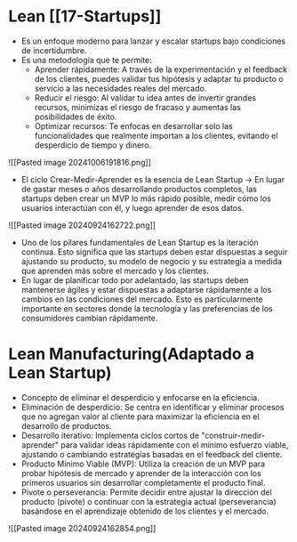 # Lean [[17-Startups]]
- Es un enfoque moderno para lanzar y escalar startups bajo condiciones de incertidumbre.
- Es una metodología que te permite:
	- Aprender rápidamente: A través de la experimentación y el feedback de los clientes, puedes validar tus hipótesis y adaptar tu producto o servicio a las necesidades reales del mercado.
	- Reducir el riesgo: Al validar tu idea antes de invertir grandes recursos, minimizas el riesgo de fracaso y aumentas las posibilidades de éxito.
	- Optimizar recursos: Te enfocas en desarrollar solo las funcionalidades que realmente importan a los clientes, evitando el desperdicio de tiempo y dinero.

![[Pasted image 20241006191816.png]]

- El ciclo Crear-Medir-Aprender es la esencia de Lean Startup -> En lugar de gastar meses o años desarrollando productos completos, las startups deben crear un MVP lo más rápido posible, medir cómo los usuarios interactúan con él, y luego aprender de esos datos.


![[Pasted image 20240924162722.png]]

- Uno de los pilares fundamentales de Lean Startup es la iteración continua. Esto significa que las startups deben estar dispuestas a seguir ajustando su producto, su modelo de negocio y su estrategia a medida que aprenden más sobre el mercado y los clientes.
- En lugar de planificar todo por adelantado, las startups deben mantenerse ágiles y estar dispuestas a adaptarse rápidamente a los cambios en las condiciones del mercado. Esto es particularmente importante en sectores donde la tecnología y las preferencias de los consumidores cambian rápidamente.

# Lean Manufacturing(Adaptado a Lean Startup)
- Concepto de eliminar el desperdicio y enfocarse en la eficiencia.
- Eliminación de desperdicio: Se centra en identificar y eliminar procesos que no agregan valor al cliente para maximizar la eficiencia en el desarrollo de productos.
- Desarrollo iterativo: Implementa ciclos cortos de "construir-medir-aprender" para validar ideas rápidamente con el mínimo esfuerzo viable, ajustando o cambiando estrategias basadas en el feedback del cliente.
- Producto Mínimo Viable (MVP): Utiliza la creación de un MVP para probar hipótesis de mercado y aprender de la interacción con los primeros usuarios sin desarrollar completamente el producto final.
- Pivote o perseverancia: Permite decidir entre ajustar la dirección del producto (pivote) o continuar con la estrategia actual (perseverancia) basándose en el aprendizaje obtenido de los clientes y el mercado.

![[Pasted image 20240924162854.png]]